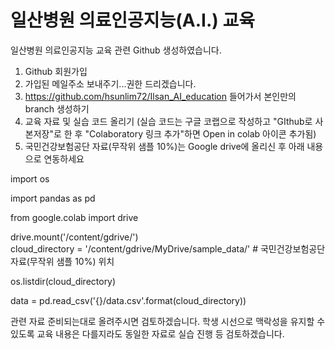# 일산병원 의료인공지능(A.I.) 교육

일산병원 의료인공지능 교육 관련 Github 생성하였습니다.

1. Github 회원가입
2. 가입된 메일주소 보내주기...권한 드리겠습니다.
3. https://github.com/hsunlim72/Ilsan_AI_education 들어가서 본인만의 branch 생성하기
4. 교육 자료 및 실습 코드 올리기
(실습 코드는 구글 코랩으로 작성하고 "GIthub로 사본저장"로 한 후 "Colaboratory 링크 추가"하면 Open in colab 아이콘 추가됨)
5. 국민건강보험공단 자료(무작위 샘플 10%)는 Google drive에 올리신 후 아래 내용으로 연동하세요

import os

import pandas as pd

from google.colab import drive  

drive.mount('/content/gdrive/')  
cloud_directory = '/content/gdrive/MyDrive/sample_data/'  # 국민건강보험공단 자료(무작위 샘플 10%) 위치

os.listdir(cloud_directory)

data = pd.read_csv('{}/data.csv'.format(cloud_directory))


관련 자료 준비되는대로 올려주시면 검토하겠습니다.
학생 시선으로 맥락성을 유지할 수 있도록 교육 내용은 다를지라도 동일한 자료로 실습 진행 등 검토하겠습니다.
